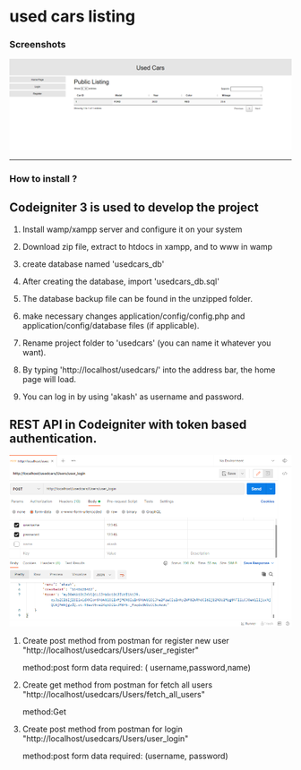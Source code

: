 # used cars listing

### Screenshots

![url-shortener](img/webapp.png)

---

### How to install ?

## Codeigniter 3 is used to develop the project

1. Install wamp/xampp server and configure it on your system

2. Download zip file, extract to htdocs in xampp, and to www in wamp

3. create database named 'usedcars_db'

4. After creating the database, import 'usedcars_db.sql'

5. The database backup file can be found in the unzipped folder.

6. make necessary changes application/config/config.php and application/config/database files (if applicable).

7. Rename project folder to 'usedcars' (you can name it whatever you want).

8. By typing 'http://localhost/usedcars/' into the address bar, the home page will load.

9. You can log in by using 'akash' as username and password.

## REST API in Codeigniter with token based authentication.

![url-shortener](img/scrnsht.png)

1. Create post method from postman for register new user "http://localhost/usedcars/Users/user_register"

   method:post
   form data required:
   ( username,password,name)

2. Create get method from postman for fetch all users "http://localhost/usedcars/Users/fetch_all_users"

   method:Get

3. Create post method from postman for login "http://localhost/usedcars/Users/user_login"

   method:post
   form data required:
   (username, password)
